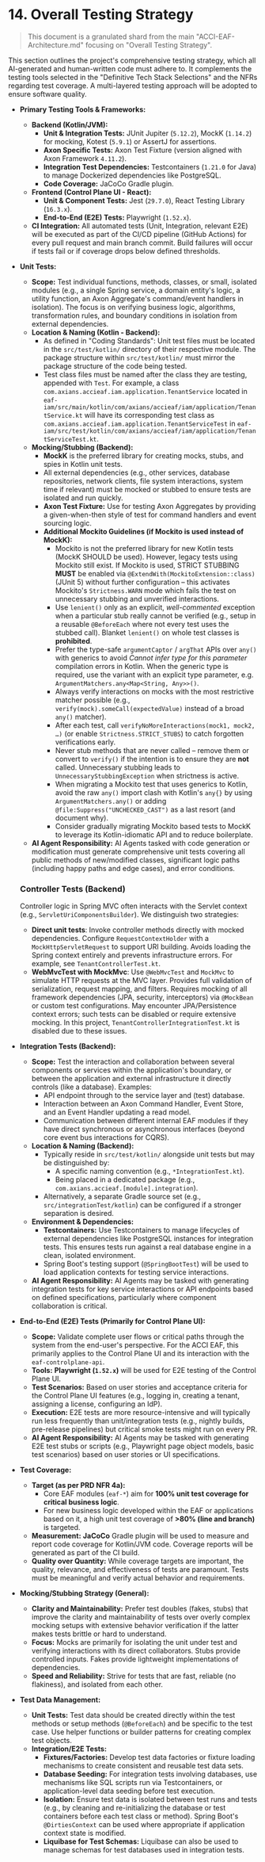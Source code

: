 # 14. Overall Testing Strategy
>
> This document is a granulated shard from the main "ACCI-EAF-Architecture.md" focusing on "Overall Testing Strategy".

This section outlines the project\'s comprehensive testing strategy, which all AI-generated and human-written code must adhere to. It complements the testing tools selected in the "Definitive Tech Stack Selections" and the NFRs regarding test coverage. A multi-layered testing approach will be adopted to ensure software quality.

* **Primary Testing Tools & Frameworks:**
  * **Backend (Kotlin/JVM):**
    * **Unit & Integration Tests:** JUnit Jupiter (`5.12.2`), MockK (`1.14.2`) for mocking, Kotest (`5.9.1`) or AssertJ for assertions.
    * **Axon Specific Tests:** Axon Test Fixture (version aligned with Axon Framework `4.11.2`).
    * **Integration Test Dependencies:** Testcontainers (`1.21.0` for Java) to manage Dockerized dependencies like PostgreSQL.
    * **Code Coverage:** JaCoCo Gradle plugin.
  * **Frontend (Control Plane UI - React):**
    * **Unit & Component Tests:** Jest (`29.7.0`), React Testing Library (`16.3.x`).
    * **End-to-End (E2E) Tests:** Playwright (`1.52.x`).
  * **CI Integration:** All automated tests (Unit, Integration, relevant E2E) will be executed as part of the CI/CD pipeline (GitHub Actions) for every pull request and main branch commit. Build failures will occur if tests fail or if coverage drops below defined thresholds.

* **Unit Tests:**
  * **Scope:** Test individual functions, methods, classes, or small, isolated modules (e.g., a single Spring service, a domain entity\'s logic, a utility function, an Axon Aggregate\'s command/event handlers in isolation). The focus is on verifying business logic, algorithms, transformation rules, and boundary conditions in isolation from external dependencies.
  * **Location & Naming (Kotlin - Backend):**
    * As defined in "Coding Standards": Unit test files must be located in the `src/test/kotlin/` directory of their respective module. The package structure within `src/test/kotlin/` must mirror the package structure of the code being tested.
    * Test class files must be named after the class they are testing, appended with `Test`. For example, a class `com.axians.accieaf.iam.application.TenantService` located in `eaf-iam/src/main/kotlin/com/axians/accieaf/iam/application/TenantService.kt` will have its corresponding test class as `com.axians.accieaf.iam.application.TenantServiceTest` in `eaf-iam/src/test/kotlin/com/axians/accieaf/iam/application/TenantServiceTest.kt`.
  * **Mocking/Stubbing (Backend):**
    * **MockK** is the preferred library for creating mocks, stubs, and spies in Kotlin unit tests.
    * All external dependencies (e.g., other services, database repositories, network clients, file system interactions, system time if relevant) must be mocked or stubbed to ensure tests are isolated and run quickly.
    * **Axon Test Fixture:** Use for testing Axon Aggregates by providing a given-when-then style of test for command handlers and event sourcing logic.
    * **Additional Mockito Guidelines (if Mockito is used instead of MockK):**
      * Mockito is not the preferred library for new Kotlin tests (MockK SHOULD be used). However, legacy tests using Mockito still exist. If Mockito is used, STRICT STUBBING **MUST** be enabled via `@ExtendWith(MockitoExtension::class)` (JUnit 5) without further configuration – this activates Mockito's `Strictness.WARN` mode which fails the test on unnecessary stubbing and unverified interactions.
      * Use `lenient()` only as an explicit, *well-commented* exception when a particular stub really cannot be verified (e.g., setup in a reusable `@BeforeEach` where not every test uses the stubbed call). Blanket `lenient()` on whole test classes is **prohibited**.
      * Prefer the type-safe `argumentCaptor` / `argThat` APIs over `any()` with generics to avoid *Cannot infer type for this parameter* compilation errors in Kotlin. When the generic type is required, use the variant with an explicit type parameter, e.g. `ArgumentMatchers.any<Map<String, Any>>()`.
      * Always verify interactions on mocks with the most restrictive matcher possible (e.g., `verify(mock).someCall(expectedValue)` instead of a broad `any()` matcher).
      * After each test, call `verifyNoMoreInteractions(mock1, mock2, …)` (or enable `Strictness.STRICT_STUBS`) to catch forgotten verifications early.
      * Never stub methods that are never called – remove them or convert to `verify()` if the intention is to ensure they are **not** called. Unnecessary stubbing leads to `UnnecessaryStubbingException` when strictness is active.
      * When migrating a Mockito test that uses generics to Kotlin, avoid the raw `any()` import clash with Kotlin's `any{}` by using `ArgumentMatchers.any()` or adding `@file:Suppress("UNCHECKED_CAST")` as a last resort (and document why).
      * Consider gradually migrating Mockito based tests to MockK to leverage its Kotlin-idiomatic API and to reduce boilerplate.
  * **AI Agent Responsibility:** AI Agents tasked with code generation or modification must generate comprehensive unit tests covering all public methods of new/modified classes, significant logic paths (including happy paths and edge cases), and error conditions.

  ### Controller Tests (Backend)

  Controller logic in Spring MVC often interacts with the Servlet context (e.g., `ServletUriComponentsBuilder`). We distinguish two strategies:
  * **Direct unit tests**: Invoke controller methods directly with mocked dependencies. Configure `RequestContextHolder` with a `MockHttpServletRequest` to support URI building. Avoids loading the Spring context entirely and prevents infrastructure errors. For example, see `TenantControllerTest.kt`.
  * **WebMvcTest with MockMvc**: Use `@WebMvcTest` and `MockMvc` to simulate HTTP requests at the MVC layer. Provides full validation of serialization, request mapping, and filters. Requires mocking of all framework dependencies (JPA, security, interceptors) via `@MockBean` or custom test configurations. May encounter JPA/Persistence context errors; such tests can be disabled or require extensive mocking. In this project, `TenantControllerIntegrationTest.kt` is disabled due to these issues.

* **Integration Tests (Backend):**
  * **Scope:** Test the interaction and collaboration between several components or services within the application\'s boundary, or between the application and external infrastructure it directly controls (like a database). Examples:
    * API endpoint through to the service layer and (test) database.
    * Interaction between an Axon Command Handler, Event Store, and an Event Handler updating a read model.
    * Communication between different internal EAF modules if they have direct synchronous or asynchronous interfaces (beyond core event bus interactions for CQRS).
  * **Location & Naming (Backend):**
    * Typically reside in `src/test/kotlin/` alongside unit tests but may be distinguished by:
      * A specific naming convention (e.g., `*IntegrationTest.kt`).
      * Being placed in a dedicated package (e.g., `com.axians.accieaf.[module].integration`).
    * Alternatively, a separate Gradle source set (e.g., `src/integrationTest/kotlin`) can be configured if a stronger separation is desired.
  * **Environment & Dependencies:**
    * **Testcontainers:** Use Testcontainers to manage lifecycles of external dependencies like PostgreSQL instances for integration tests. This ensures tests run against a real database engine in a clean, isolated environment.
    * Spring Boot\'s testing support (`@SpringBootTest`) will be used to load application contexts for testing service interactions.
  * **AI Agent Responsibility:** AI Agents may be tasked with generating integration tests for key service interactions or API endpoints based on defined specifications, particularly where component collaboration is critical.

* **End-to-End (E2E) Tests (Primarily for Control Plane UI):**
  * **Scope:** Validate complete user flows or critical paths through the system from the end-user\'s perspective. For the ACCI EAF, this primarily applies to the Control Plane UI and its interaction with the `eaf-controlplane-api`.
  * **Tools:** **Playwright (`1.52.x`)** will be used for E2E testing of the Control Plane UI.
  * **Test Scenarios:** Based on user stories and acceptance criteria for the Control Plane UI features (e.g., logging in, creating a tenant, assigning a license, configuring an IdP).
  * **Execution:** E2E tests are more resource-intensive and will typically run less frequently than unit/integration tests (e.g., nightly builds, pre-release pipelines) but critical smoke tests might run on every PR.
  * **AI Agent Responsibility:** AI Agents may be tasked with generating E2E test stubs or scripts (e.g., Playwright page object models, basic test scenarios) based on user stories or UI specifications.

* **Test Coverage:**
  * **Target (as per PRD NFR 4a):**
    * Core EAF modules (`eaf-*`) aim for **100% unit test coverage for critical business logic**.
    * For new business logic developed within the EAF or applications based on it, a high unit test coverage of **>80% (line and branch)** is targeted.
  * **Measurement:** **JaCoCo** Gradle plugin will be used to measure and report code coverage for Kotlin/JVM code. Coverage reports will be generated as part of the CI build.
  * **Quality over Quantity:** While coverage targets are important, the quality, relevance, and effectiveness of tests are paramount. Tests must be meaningful and verify actual behavior and requirements.

* **Mocking/Stubbing Strategy (General):**
  * **Clarity and Maintainability:** Prefer test doubles (fakes, stubs) that improve the clarity and maintainability of tests over overly complex mocking setups with extensive behavior verification if the latter makes tests brittle or hard to understand.
  * **Focus:** Mocks are primarily for isolating the unit under test and verifying interactions with its direct collaborators. Stubs provide controlled inputs. Fakes provide lightweight implementations of dependencies.
  * **Speed and Reliability:** Strive for tests that are fast, reliable (no flakiness), and isolated from each other.

* **Test Data Management:**
  * **Unit Tests:** Test data should be created directly within the test methods or setup methods (`@BeforeEach`) and be specific to the test case. Use helper functions or builder patterns for creating complex test objects.
  * **Integration/E2E Tests:**
    * **Fixtures/Factories:** Develop test data factories or fixture loading mechanisms to create consistent and reusable test data sets.
    * **Database Seeding:** For integration tests involving databases, use mechanisms like SQL scripts run via Testcontainers, or application-level data seeding before test execution.
    * **Isolation:** Ensure test data is isolated between test runs and tests (e.g., by cleaning and re-initializing the database or test containers before each test class or method). Spring Boot\'s `@DirtiesContext` can be used where appropriate if application context state is modified.
    * **Liquibase for Test Schemas:** Liquibase can also be used to manage schemas for test databases used in integration tests.
